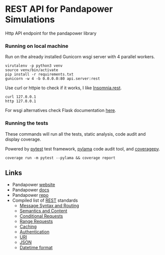 # REST API for Pandapower Simulations
Http API endpoint for the pandapower library

### Running on local machine
Run on the already installed Gunicorn wsgi server with 4 parallel workers.
```shell script
virutalenv -p python3 venv
source venv/bin/activate
pip install -r requirements.txt
gunicorn -w 4 -b 0.0.0.0:80 api.server:rest
```
Use curl or httpie to check if it works, I like [Insomnia.rest](https://insomnia.rest/download).
````shell script
curl 127.0.0.1
http 127.0.0.1
````

For wsgi alternatives check Flask documentation [here](https://flask.palletsprojects.com/en/1.1.x/deploying/wsgi-standalone/).

### Running the tests
These commands will run all the tests, static analysis, code audit and display coverage.

Powered by [pytest](https://github.com/pytest-dev/pytest) test framework, [pylama](https://github.com/klen/pylama) code audit tool, and [coveragepy](https://github.com/nedbat/coveragepy).
````shell script
coverage run -m pytest --pylama && coverage report
````

## Links
* Pandapower [website](https://www.pandapower.org/)
* Pandapower [docs](https://pandapower.readthedocs.io/en/v2.2.2/)
* Pandapower [repo](https://github.com/e2nIEE/pandapower)
* Compiled list of [REST](https://standards.rest/) standards
  * [Message Syntax and Routing](https://tools.ietf.org/html/rfc7230)
  * [Semantics and Content](https://tools.ietf.org/html/rfc7231)
  * [Conditional Requests](https://tools.ietf.org/html/rfc7232)
  * [Range Requests](https://tools.ietf.org/html/rfc7233)
  * [Caching](https://tools.ietf.org/html/rfc7234)
  * [Authentication](https://tools.ietf.org/html/rfc7235)
  * [URI](https://tools.ietf.org/html/rfc3986)
  * [JSON](https://tools.ietf.org/html/rfc8259)
  * [Datetime format](https://tools.ietf.org/html/rfc3339)
